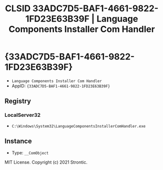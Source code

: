 ﻿---
title: "CLSID 33ADC7D5-BAF1-4661-9822-1FD23E63B39F | Language Components Installer Com Handler"
excerpt: What is COM-Object CLSID 33ADC7D5-BAF1-4661-9822-1FD23E63B39F?
---

# {33ADC7D5-BAF1-4661-9822-1FD23E63B39F}

* `Language Components Installer Com Handler`
* AppID: `{33ADC7D5-BAF1-4661-9822-1FD23E63B39F}`

## Registry


### LocalServer32

* `C:\Windows\System32\LanguageComponentsInstallerComHandler.exe`

## Instance

* Type: `__ComObject`

MIT License. Copyright (c) 2021 Strontic.


